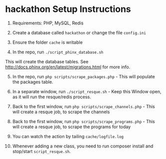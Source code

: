 # hackathon Setup Instructions

1) Requirements: PHP, MySQL, Redis

2) Create a database called `hackathon` or change the file `config.ini`

3) Ensure the folder `cache` is writable

4) In the repo, run `./script_phinx_database.sh`

This will create the database tables. See http://docs.phinx.org/en/latest/migrations.html for more info.

5) In the repo, run `php scripts/scrape_packages.php` - This will populate the packages table.

6) In a separate window, run `./script_resque.sh` - Keep this Window open, as it will run the resque/redis process.

7) Back to the first window, run `php scripts/scrape_channels.php` - This will create a resque job, to scrape the channels

8) Back to the first window, run `php scripts/scrape_programs.php` - This will create a resque job, to scrape the programs for today

9) You can watch the action by tailing `cache/logfile.log`

10) Whenever adding a new class, you need to run composer install and stop/start `script_resque.sh`.


